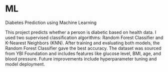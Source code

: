 # ML
Diabetes Prediction using Machine Learning

This project predicts whether a person is diabetic based on health data.
I used two supervised classification algorithms: Random Forest Classifier and K-Nearest Neighbors (KNN).
After training and evaluating both models, the Random Forest Classifier gave the best accuracy.
The dataset was sourced from YBI Foundation and includes features like glucose level, BMI, age, and blood pressure.
Future improvements include hyperparameter tuning and model deployment.
